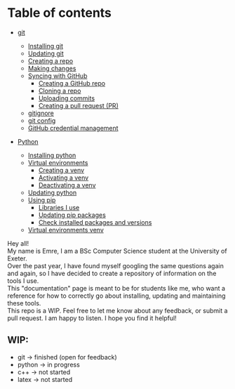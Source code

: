 # Table of contents

- [git](git.md#git)
    - [Installing git](git.md#installing-git)
    - [Updating git](git.md#updating-git)
    - [Creating a repo](git.md#updating-git)
    - [Making changes](git.md#making-changes)
    - [Syncing with GitHub](git.md#syncing-with-github)
        - [Creating a GitHub repo](git.md#creating-a-github-repo)
        - [Cloning a repo](git.md#cloning-a-repo)
        - [Uploading commits](git.md#uploading-commits)
        - [Creating a pull request (PR)](git.md#creating-a-pull-request-pr)
    - [gitignore](git.md#gitignore)
    - [git config](git.md#git-config)
    - [GitHub credential management](git.md#github-credential-management)

- [Python](python.md#python)
    - [Installing python](python.md#installing-python)
    - [Virtual environments](#virtual-environments-venv)
        - [Creating a venv](#creating-a-venv)
        - [Activating a venv](#activating-a-venv)
        - [Deactivating a venv](#deactivating-a-venv)
    - [Updating python](python.md#updating-python)
    - [Using pip](python.md#using-pip)
        - [Libraries I use](#libraries-i-use)
        - [Updating pip packages](#updating-pip-packages)
        - [Check installed packages and versions](#check-installed-packages-and-versions)
    - [Virtual environments venv](python.md#virtual-environments-venv)

Hey all!  
My name is Emre, I am a BSc Computer Science student at the University of Exeter.  
Over the past year, I have found myself googling the same questions again and again, so I have decided to create a repository of information on the tools I use.  
This "documentation" page is meant to be for students like me, who want a reference for how to correctly go about installing, updating and maintaining these tools.  
This repo is a WIP. Feel free to let me know about any feedback, or submit a pull request. I am happy to listen. I hope you find it helpful!

## WIP:
- git -> finished (open for feedback)
- python -> in progress
- c++ -> not started
- latex -> not started